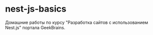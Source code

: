 # nest-js-basics
Домашние работы по курсу "Разработка сайтов с использованием Nest.js" портала GeekBrains.
